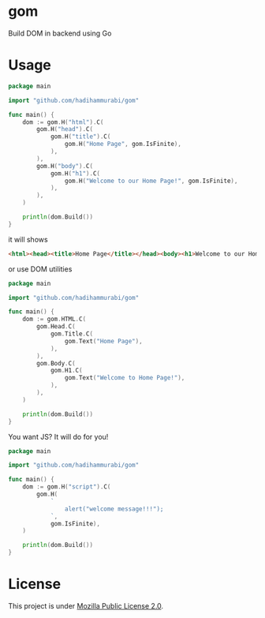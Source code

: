 # gom
Build DOM in backend using Go

# Usage
```go
package main

import "github.com/hadihammurabi/gom"

func main() {
	dom := gom.H("html").C(
		gom.H("head").C(
			gom.H("title").C(
				gom.H("Home Page", gom.IsFinite),
			),
		),
		gom.H("body").C(
			gom.H("h1").C(
				gom.H("Welcome to our Home Page!", gom.IsFinite),
			),
		),
	)

	println(dom.Build())
}
```

it will shows
```html
<html><head><title>Home Page</title></head><body><h1>Welcome to our Home Page!</h1></body></html>
```

or use DOM utilities
```go
package main

import "github.com/hadihammurabi/gom"

func main() {
	dom := gom.HTML.C(
		gom.Head.C(
			gom.Title.C(
				gom.Text("Home Page"),
			),
		),
		gom.Body.C(
			gom.H1.C(
				gom.Text("Welcome to Home Page!"),
			),
		),
	)

	println(dom.Build())
}
```

You want JS? It will do for you!
```go
package main

import "github.com/hadihammurabi/gom"

func main() {
	dom := gom.H("script").C(
		gom.H(
			`
				alert("welcome message!!!");
			`,
			gom.IsFinite),
	)

	println(dom.Build())
}
```

# License
This project is under [Mozilla Public License 2.0](./LICENSE).
